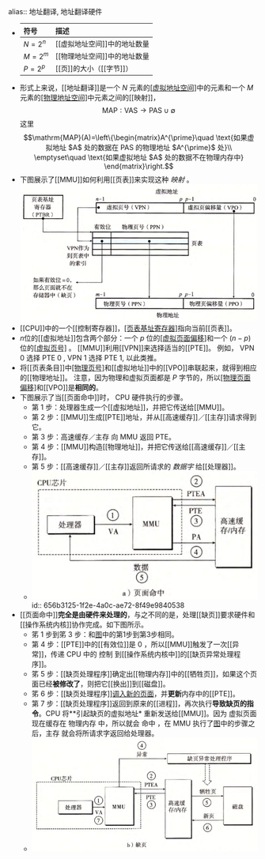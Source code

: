 alias:: 地址翻译, 地址翻译硬件

- |符号|描述|
  |--|--|
  |$N=2^n$|[[虚拟地址空间]]中的地址数量|
  |$M=2^m$|[[物理地址空间]]中的地址数量|
  |$P=2^p$|[[页]]的大小（[[字节]]）|
- 形式上来说，[[地址翻译]]是一个 $N$ 元素的[[虚拟地址空间]](VAS)中的元素和一个 $M$ 元素的[[物理地址空间]](PAS)中元素之间的[[映射]]，
  $$\mathrm{MAP}:\text{VAS}\to\text{PAS}\cup\emptyset$$
  这里
  $$\mathrm{MAP}(A)=\left\{\begin{matrix}A^{\prime}\quad \text{如果虚拟地址 $A$ 处的数据在 PAS 的物理地址 $A^{\prime}$ 处}\\
  \emptyset\quad \text{如果虚拟地址 $A$ 处的数据不在物理内存中}
  \end{matrix}\right.$$
- 下图展示了[[MMU]]如何利用[[页表]]来实现这种 *映射* 。
  ![image.png](../assets/image_1701504528221_0.png)
- [[CPU]]中的一个[[控制寄存器]]，[[页表基址寄存器]](PTBR)指向当前[[页表]]。
- $n$位的[[虚拟地址]]包含两个部分：一个 $p$ 位的[[虚拟页面偏移]](VPO)和一个 $(n-p)$ 位的[[虚拟页号]](VPN) 。
  [[MMU]]利用[[VPN]]来选择适当的[[PTE]]。
  例如， VPN 0 选择 PTE 0 , VPN 1 选择 PTE 1, 以此类推。
- 将[[页表条目]]中[[物理页号]](PPN)和[[虚拟地址]]中的[[VPO]]串联起来，就得到相应的[[物理地址]]。
  注意，因为物理和虚拟页面都是 $P$ 字节的，所以[[物理页面偏移]](PPO)和[[VPO]]是**相同的**。
- 下图展示了当[[页面命中]]时， CPU 硬件执行的步骤。
	- 第 1 步：处理器生成一个[[虚拟地址]]，并把它传送给[[MMU]]。
	- 第 2 步：[[MMU]]生成[[PTE]]地址，并从[[高速缓存]]／[[主存]]请求得到它。
	- 第 3 步：高速缓存／主存 向 MMU 返回 PTE。
	- 第 4 步：[[MMU]]构造[[物理地址]]，并把它传送给[[高速缓存]]／[[主存]]。
	- 第 5 步：[[高速缓存]]／[[主存]]返回所请求的 *数据字* 给[[处理器]]。
	- ![image.png](../assets/image_1701522517597_0.png)
	  id:: 656b3125-1f2e-4a0c-ae72-8f49e9840538
- [[页面命中]]**完全是由硬件来处理的**，与之不同的是，处理[[缺页]]要求硬件和[[操作系统内核]]协作完成。如下图所示。
	- 笫 1 步到笫 3 步：和[图](((656b3125-1f2e-4a0c-ae72-8f49e9840538)))中的第1步到第3步相同。
	- 第 4 步：[[PTE]]中的[[有效位]]是 $0$ ，所以[[MMU]]触发了一次[[异常]]，传递 CPU 中的 控制 到[[操作系统内核中]]的[[缺页异常处理程序]]。
	- 笫 5 步：[[缺页处理程序]]确定出[[物理内存]]中的[[牺牲页]]，如果这个页面已经**被修改了**，则把它[[换出]]到[[磁盘]]。
	- 笫 6 步：[[缺页处理程序]][调入新的页面]([[页面调入]])，并**更新**内存中的[[PTE]]。
	- 第 7 步：[[缺页处理程序]]返回到原来的[[进程]]，再次执行**导致缺页的指令**。CPU 将**引起缺页的虚拟地址* 重新发送给[[MMU]]。因为 虚拟页面 现在缓存在 物理内存 中，所以就会 命中 ，在 MMU 执行了[图](((656b3125-1f2e-4a0c-ae72-8f49e9840538)))中的步骤之后，主存 就会将所请求字返回给处理器。
	- ![image.png](../assets/image_1701523900542_0.png)